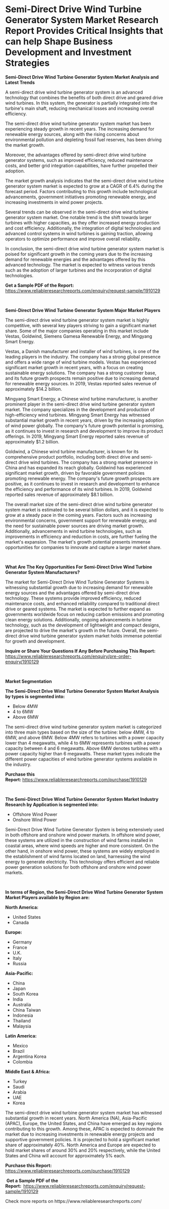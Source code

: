 <p><h1>Semi-Direct Drive Wind Turbine Generator System Market Research Report Provides Critical Insights that can help Shape Business Development and Investment Strategies</h1></p><p><strong>Semi-Direct Drive Wind Turbine Generator System Market Analysis and Latest Trends</strong></p>
<p><p>A semi-direct drive wind turbine generator system is an advanced technology that combines the benefits of both direct drive and geared drive wind turbines. In this system, the generator is partially integrated into the turbine's main shaft, reducing mechanical losses and increasing overall efficiency.</p><p>The semi-direct drive wind turbine generator system market has been experiencing steady growth in recent years. The increasing demand for renewable energy sources, along with the rising concerns about environmental pollution and depleting fossil fuel reserves, has been driving the market growth.</p><p>Moreover, the advantages offered by semi-direct drive wind turbine generator systems, such as improved efficiency, reduced maintenance costs, and better grid integration capabilities, have further propelled their adoption.</p><p>The market growth analysis indicates that the semi-direct drive wind turbine generator system market is expected to grow at a CAGR of 6.4% during the forecast period. Factors contributing to this growth include technological advancements, government initiatives promoting renewable energy, and increasing investments in wind power projects.</p><p>Several trends can be observed in the semi-direct drive wind turbine generator system market. One notable trend is the shift towards larger turbines with higher capacities, as they offer increased energy production and cost efficiency. Additionally, the integration of digital technologies and advanced control systems in wind turbines is gaining traction, allowing operators to optimize performance and improve overall reliability.</p><p>In conclusion, the semi-direct drive wind turbine generator system market is poised for significant growth in the coming years due to the increasing demand for renewable energies and the advantages offered by this advanced technology. The market is expected to witness various trends such as the adoption of larger turbines and the incorporation of digital technologies.</p></p>
<p><strong>Get a Sample PDF of the Report:&nbsp;</strong> <a href="https://www.reliableresearchreports.com/enquiry/request-sample/1910129">https://www.reliableresearchreports.com/enquiry/request-sample/1910129</a></p>
<p>&nbsp;</p>
<p><strong>Semi-Direct Drive Wind Turbine Generator System Major Market Players</strong></p>
<p><p>The semi-direct drive wind turbine generator system market is highly competitive, with several key players striving to gain a significant market share. Some of the major companies operating in this market include Vestas, Goldwind, Siemens Gamesa Renewable Energy, and Mingyang Smart Energy.</p><p>Vestas, a Danish manufacturer and installer of wind turbines, is one of the leading players in the industry. The company has a strong global presence and offers a wide range of wind turbine models. Vestas has experienced significant market growth in recent years, with a focus on creating sustainable energy solutions. The company has a strong customer base, and its future growth prospects remain positive due to increasing demand for renewable energy sources. In 2019, Vestas reported sales revenue of approximately $14.2 billion.</p><p>Mingyang Smart Energy, a Chinese wind turbine manufacturer, is another prominent player in the semi-direct drive wind turbine generator system market. The company specializes in the development and production of high-efficiency wind turbines. Mingyang Smart Energy has witnessed substantial market growth in recent years, driven by the increasing adoption of wind power globally. The company's future growth potential is promising, as it continues to invest in research and development to improve its product offerings. In 2019, Mingyang Smart Energy reported sales revenue of approximately $1.2 billion.</p><p>Goldwind, a Chinese wind turbine manufacturer, is known for its comprehensive product portfolio, including both direct drive and semi-direct drive wind turbines. The company has a strong market presence in China and has expanded its reach globally. Goldwind has experienced significant market growth, driven by favorable government policies promoting renewable energy. The company's future growth prospects are positive, as it continues to invest in research and development to enhance the efficiency and performance of its wind turbines. In 2019, Goldwind reported sales revenue of approximately $8.1 billion.</p><p>The overall market size of the semi-direct drive wind turbine generator system market is estimated to be several billion dollars, and it is expected to grow at a steady pace in the coming years. Factors such as increasing environmental concerns, government support for renewable energy, and the need for sustainable power sources are driving market growth. Additionally, advancements in wind turbine technologies, such as improvements in efficiency and reduction in costs, are further fueling the market's expansion. The market's growth potential presents immense opportunities for companies to innovate and capture a larger market share.</p></p>
<p>&nbsp;</p>
<p><strong>What Are The Key Opportunities For Semi-Direct Drive Wind Turbine Generator System Manufacturers?</strong></p>
<p><p>The market for Semi-Direct Drive Wind Turbine Generator Systems is witnessing substantial growth due to increasing demand for renewable energy sources and the advantages offered by semi-direct drive technology. These systems provide improved efficiency, reduced maintenance costs, and enhanced reliability compared to traditional direct drive or geared systems. The market is expected to further expand as governments worldwide focus on reducing carbon emissions and promoting clean energy solutions. Additionally, ongoing advancements in turbine technology, such as the development of lightweight and compact designs, are projected to drive the market's growth in the future. Overall, the semi-direct drive wind turbine generator system market holds immense potential for growth and development.</p></p>
<p><strong>Inquire or Share Your Questions If Any Before Purchasing This Report:</strong> <a href="https://www.reliableresearchreports.com/enquiry/pre-order-enquiry/1910129">https://www.reliableresearchreports.com/enquiry/pre-order-enquiry/1910129</a></p>
<p>&nbsp;</p>
<p><strong>Market Segmentation</strong></p>
<p><strong>The Semi-Direct Drive Wind Turbine Generator System Market Analysis by types is segmented into:</strong></p>
<p><ul><li>Below 4MW</li><li>4 to 6MW</li><li>Above 6MW</li></ul></p>
<p><p>The semi-direct drive wind turbine generator system market is categorized into three main types based on the size of the turbine: below 4MW, 4 to 6MW, and above 6MW. Below 4MW refers to turbines with a power capacity lower than 4 megawatts, while 4 to 6MW represents turbines with a power capacity between 4 and 6 megawatts. Above 6MW denotes turbines with a power capacity higher than 6 megawatts. These market types indicate the different power capacities of wind turbine generator systems available in the industry.</p></p>
<p><strong>Purchase this Report:&nbsp;</strong><a href="https://www.reliableresearchreports.com/purchase/1910129">https://www.reliableresearchreports.com/purchase/1910129</a></p>
<p>&nbsp;</p>
<p><strong>The Semi-Direct Drive Wind Turbine Generator System Market Industry Research by Application is segmented into:</strong></p>
<p><ul><li>Offshore Wind Power</li><li>Onshore Wind Power</li></ul></p>
<p><p>Semi-Direct Drive Wind Turbine Generator System is being extensively used in both offshore and onshore wind power markets. In offshore wind power, these systems are utilized in the construction of wind farms installed in coastal areas, where wind speeds are higher and more consistent. On the other hand, in onshore wind power, these systems are widely employed in the establishment of wind farms located on land, harnessing the wind energy to generate electricity. This technology offers efficient and reliable power generation solutions for both offshore and onshore wind power markets.</p></p>
<p>&nbsp;</p>
<p><strong>In terms of Region, the Semi-Direct Drive Wind Turbine Generator System Market Players available by Region are:</strong></p>
<p>
    <p> <strong> North America: </strong>
        <ul>
            <li>United States</li>
            <li>Canada</li>
        </ul>
        </p> 
    <p> <strong> Europe: </strong>
        <ul>
            <li>Germany</li>
            <li>France</li>
            <li>U.K.</li>
            <li>Italy</li>
            <li>Russia</li>
        </ul>
        </p> 
    <p> <strong> Asia-Pacific: </strong>
        <ul>
            <li>China</li>
            <li>Japan</li>
            <li>South Korea</li>
            <li>India</li>
            <li>Australia</li>
            <li>China Taiwan</li>
            <li>Indonesia</li>
            <li>Thailand</li>
            <li>Malaysia</li>
        </ul>
        </p> 
    <p> <strong> Latin America: </strong>
        <ul>
            <li>Mexico</li>
            <li>Brazil</li>
            <li>Argentina Korea</li>
            <li>Colombia</li>
        </ul>
        </p> 
    <p> <strong> Middle East & Africa: </strong>
        <ul>
            <li>Turkey</li>
            <li>Saudi</li>
            <li>Arabia</li>
            <li>UAE</li>
            <li>Korea</li>
        </ul>
    </p>
    </p>
<p><p>The semi-direct drive wind turbine generator system market has witnessed substantial growth in recent years. North America (NA), Asia-Pacific (APAC), Europe, the United States, and China have emerged as key regions contributing to this growth. Among these, APAC is expected to dominate the market due to increasing investments in renewable energy projects and supportive government policies. It is projected to hold a significant market share of approximately 40%. North America and Europe are expected to hold market shares of around 30% and 20% respectively, while the United States and China will account for approximately 5% each.</p></p>
<p><strong>Purchase this Report: </strong><a href="https://www.reliableresearchreports.com/purchase/1910129">https://www.reliableresearchreports.com/purchase/1910129</a></p>
<p>&nbsp;<strong>Get a Sample PDF of the Report:&nbsp;&nbsp;</strong><a href="https://www.reliableresearchreports.com/enquiry/request-sample/1910129">https://www.reliableresearchreports.com/enquiry/request-sample/1910129</a></p>
<p><strong></strong></p>
<p>Check more reports on https://www.reliableresearchreports.com/</p>